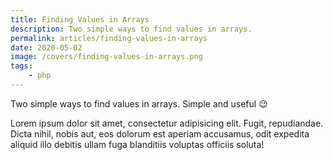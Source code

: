 ```yaml
---
title: Finding Values in Arrays
description: Two simple ways to find values in arrays.
permalink: articles/finding-values-in-arrays
date: 2020-05-02
image: /covers/finding-values-in-arrays.png
tags:
    - php
---
```


Two simple ways to find values in arrays. Simple and useful 😉

<!-- more -->

Lorem ipsum dolor sit amet, consectetur adipisicing elit. Fugit, repudiandae. Dicta nihil, nobis aut, eos dolorum est aperiam accusamus, odit expedita aliquid illo debitis ullam fuga blanditiis voluptas officiis soluta!